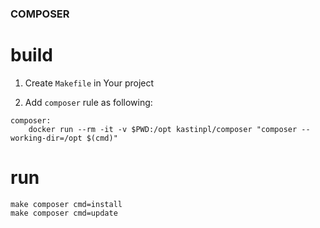 ### COMPOSER

# build

1) Create `Makefile` in Your project

5) Add `composer` rule as following:
```
composer:
	docker run --rm -it -v $PWD:/opt kastinpl/composer "composer --working-dir=/opt $(cmd)"
```

# run

```
make composer cmd=install
make composer cmd=update
```